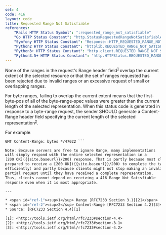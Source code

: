 ```yaml
---
set: 4
code: 416
layout: code
title: Requested Range Not Satisfiable
references:
    "Rails HTTP Status Symbol": ":requested_range_not_satisfiable"
    "Go HTTP Status Constant": "http.StatusRequestedRangeNotSatisfiable"
    "Symfony HTTP Status Constant": "Response::HTTP_REQUESTED_RANGE_NOT_SATISFIABLE"
    "Python2 HTTP Status Constant": "httplib.REQUESTED_RANGE_NOT_SATISFIABLE"
    "Python3+ HTTP Status Constant": "http.client.REQUESTED_RANGE_NOT_SATISFIABLE"
    "Python3.5+ HTTP Status Constant": "http.HTTPStatus.REQUESTED_RANGE_NOT_SATISFIABLE"
---
```


None of the ranges in the request's Range header
field<sup>[1](#ref-1)</sup> overlap the current extent of the selected
resource or that the set of ranges requested has been rejected due to
invalid ranges or an excessive request of small or overlapping ranges.

For byte ranges, failing to overlap the current extent means that the
first-byte-pos of all of the byte-range-spec values were greater than
the current length of the selected representation. When this status code
is generated in response to a byte-range request, the sender SHOULD
generate a Content-Range header field specifying the current length of
the selected representation<sup>[2](#ref-2)</sup>.

For example:

``` HTTP/1.1 416 Range Not Satisfiable Date: Fri, 20 Jan 2012 15:41:54
GMT Content-Range: bytes */47022 ```

Note: Because servers are free to ignore Range, many implementations
will simply respond with the entire selected representation in a
[200 OK]({{site.baseurl}}/200) response. That is partly because most clients are
prepared to receive a [200 OK]({{site.baseurl}}/200) to complete the task (albeit less
efficiently) and partly because clients might not stop making an invalid
partial request until they have received a complete representation.
Thus, clients cannot depend on receiving a 416 Range Not Satisfiable
response even when it is most appropriate.

---

* <span id="ref-1"><sup>1</sup> Range [RFC7233 Section 3.1][2]</span>
* <span id="ref-2"><sup>2</sup> Content-Range [RFC7233 Section 4.2][3]</span>
* Source: [RFC7233 Section 4.4][1]

[1]: <http://tools.ietf.org/html/rfc7233#section-4.4>
[2]: <http://tools.ietf.org/html/rfc7233#section-3.1>
[3]: <http://tools.ietf.org/html/rfc7233#section-4.2>
